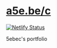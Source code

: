 # [a5e.be/c](https://a5e.be/c)

[![Netlify Status](https://api.netlify.com/api/v1/badges/680c9363-fb19-4d04-b3bc-5920c2e9ea71/deploy-status)](https://app.netlify.com/sites/portfolio-5ebec/deploys)

5ebec's portfolio
